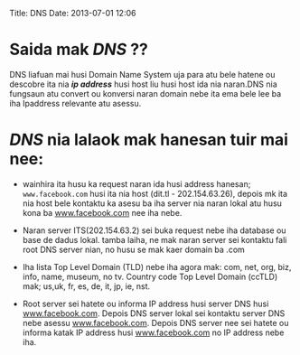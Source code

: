 Title: DNS
Date: 2013-07-01 12:06



Saida mak _DNS_ ??
==============
DNS liafuan mai husi Domain Name System uja para atu bele hatene ou descobre ita nia <strong>_ip address_</strong> husi host liu husi host 
ida nia naran.DNS nia fungsaun atu convert ou konversi naran domain nebe ita ema bele lee ba iha Ipaddress relevante atu asessu.

_DNS_ nia lalaok mak hanesan tuir mai nee:
=================================
+ wainhira ita husu ka request naran ida husi address hanesan; `www.facebook.com` husi ita nia host (dit.tl - 202.154.63.26), depois mk ita nia host bele kontaktu ka asesu ba iha server nia naran lokal atu husu kona ba www.facebook.com nee iha nebe.

 + Naran server ITS(202.154.63.2) sei buka request nebe iha database ou base de dadus lokal. tamba laiha, ne mak naran server sei kontaktu fali root DNS server nian, no husu se mak kaer domain ba .com

 - Iha lista Top Level Domain (TLD) nebe iha agora mak: com, net, org, biz, info, name, museum, no tv. Country code Top Level Domain (ccTLD) mak; us,uk, fr, es, de, it, jp, ie, nst.

- Root server sei hatete ou informa IP address husi server DNS husi www.facebook.com. Depois
DNS server lokal sei kontaktu server DNS nebe asessu www.facebook.com. Depois DNS server nee sei hatete ou informa katak 
IP address husi www.facebook.com no IP address nebe iha.
